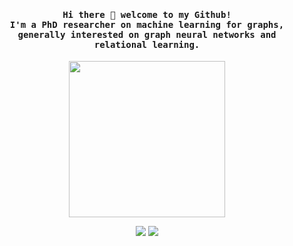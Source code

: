 <h4 align="center"><samp> Hi there 👋 welcome to my Github! </br> I'm a PhD researcher on machine learning for graphs, generally interested on graph neural networks and relational learning. </samp></h4>

<p align="center">
  <img width="250" src="https://media.giphy.com/media/rSwofXqoQxixeJ3mW8/giphy.gif">
</p>


<p align="center">
<a href= "https://twitter.com/guerrantif"><img src="https://img.icons8.com/material-outlined/32/twitterx--v1.png"/></a>
<a href= "https://ko-fi.com/ari_hacks"><img src="https://img.icons8.com/material-outlined/32/google-scholar.png"/></a>
</p>

<!--<p align="center"><samp>
Check out my repos ⬇️  
  </samp>
</p> -->

<!-- ![](https://visitor-badge.glitch.me/badge?page_id=ari-hacks.ari-hacks)
 -->
<!--
**ari-hacks/ari-hacks** is a ✨ _special_ ✨ repository because its `README.md` (this file) appears on your GitHub profile.

Here are some ideas to get you started:

- 🔭 I’m currently working on ...
- 🌱 I’m currently learning ...
- 👯 I’m looking to collaborate on ...
- 🤔 I’m looking for help with ...
- 💬 Ask me about ...
- 📫 How to reach me: ...
- 😄 Pronouns: ...
- ⚡ Fun fact: ...
-->
